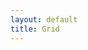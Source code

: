 ```yaml
---
layout: default
title: Grid
---
```


<link rel="stylesheet" href="../shared/theme.css" />
<script src="app.js" type="module"></script>